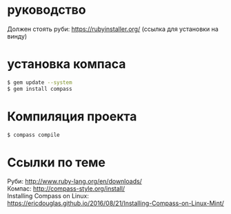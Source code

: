 # руководство

Должен стоять руби: https://rubyinstaller.org/ (ссылка для установки на винду)

# установка компаса
``` bash
$ gem update --system
$ gem install compass
```

# Компиляция проекта
``` bash
$ compass compile
```

# Ссылки по теме

Руби: http://www.ruby-lang.org/en/downloads/  
Компас: http://compass-style.org/install/  
Installing Compass on Linux: https://ericdouglas.github.io/2016/08/21/Installing-Compass-on-Linux-Mint/  



